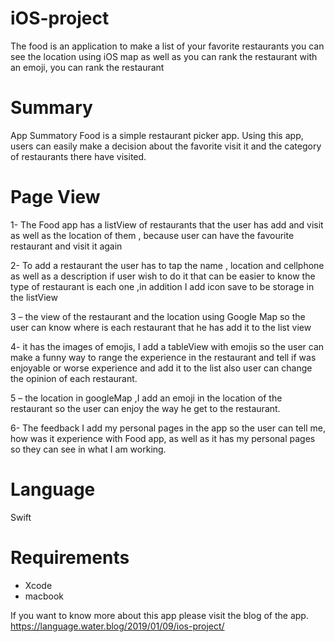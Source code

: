# iOS-project
The food is an application to make a list of your favorite restaurants 
you can see the location using iOS map as well as you can rank the restaurant
with an emoji, you can rank the restaurant

# Summary 
App Summatory
Food is a simple restaurant picker app. 
Using this app, users can easily make a decision about the favorite visit it and the category of restaurants there have visited. 

# Page View

1- The Food app has a listView of restaurants that the user has add and visit as well as the location of them , because user can have the favourite restaurant and visit it again

2- To add a restaurant the user has to tap the name , location and cellphone as well as a description if user wish to do it that can be easier to know the type of restaurant is each one ,in addition I add icon save to be storage in the listView

3 – the view of the restaurant and the location using Google Map so the user can know where is each restaurant that he has add it to the list view

4- it has the images of emojis, I add a tableView with emojis so the user can make a funny way to range the experience in the restaurant and tell if was enjoyable or worse experience and add it to the list also user can change the opinion of each restaurant.

5 – the location in googleMap ,I add an emoji in the location of the restaurant so the user can enjoy the way he get to the restaurant.

6- The feedback I add my personal pages in the app so the user can tell me, how was it experience with Food app, as well as it has my personal pages so they can see in what I am working.

# Language 
Swift 

# Requirements
* Xcode 
* macbook

If you want to know more about this app please visit the blog of the app.
https://language.water.blog/2019/01/09/ios-project/



